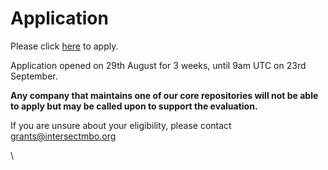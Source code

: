 # Application

Please click [here](https://mpc.intersectmbo.org/grant-application) to apply.

Application opened on 29th August for 3 weeks, until 9am UTC on 23rd September.&#x20;

**Any company that maintains one of our core repositories will not be able to apply but may be called upon to support the evaluation.**&#x20;

If you are unsure about your eligibility, please contact grants@intersectmbo.org

\
